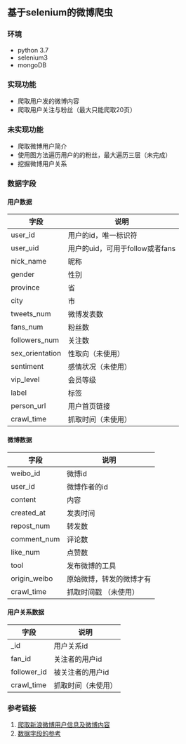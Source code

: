 ## 基于selenium的微博爬虫
### 环境
- python 3.7
- selenium3
- mongoDB
### 实现功能
- 爬取用户发的微博内容
- 爬取用户关注与粉丝（最大只能爬取20页）
### 未实现功能
- 爬取微博用户简介
- 使用图方法遍历用户的的粉丝，最大遍历三层（未完成）
- 挖掘微博用户关系

### **数据字段**

#### 用户数据

| 字段            | 说明                            |
| --------------- | ------------------------------- |
| user_id         | 用户的id，唯一标识符            |
| user_uid        | 用户的uid，可用于follow或者fans |
| nick_name       | 昵称                            |
| gender          | 性别                            |
| province        | 省                              |
| city            | 市                              |
| tweets_num      | 微博发表数                      |
| fans_num        | 粉丝数                          |
| followers_num   | 关注数                          |
| sex_orientation | 性取向（未使用）                |
| sentiment       | 感情状况（未使用）                      |
| vip_level       | 会员等级                        |
| label           | 标签                            |
| person_url      | 用户首页链接                    |
| crawl_time      | 抓取时间（未使用）                        |

#### 微博数据

| 字段         | 说明                     |
| ------------ | ------------------------ |
| weibo_id     | 微博id                   |
| user_id      | 微博作者的id             |
| content      | 内容                     |
| created_at   | 发表时间                 |
| repost_num   | 转发数                   |
| comment_num  | 评论数                   |
| like_num     | 点赞数                   |
| tool         | 发布微博的工具           |
| origin_weibo | 原始微博，转发的微博才有 |
| crawl_time   | 抓取时间戳 （未使用）              |

#### 用户关系数据

| 字段        | 说明             |
| ----------- | ---------------- |
| _id         | 用户关系id       |
| fan_id      | 关注者的用户id   |
| follower_id | 被关注者的用户id |
| crawl_time  | 抓取时间（未使用）         |



### 参考链接

1. [爬取新浪微博用户信息及微博内容](https://blog.csdn.net/Asher117/article/details/82793091)
2. [数据字段的参考](https://github.com/nghuyong/WeiboSpider/blob/master/.github/data_stracture.md)